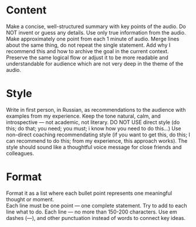 <!--
# How-to

1. Download the audio from Telegram (web or desktop app)
2. Put the prompt and the audio to an input widow
3. Push the button
-->

# Content

Make a concise, well-structured summary with key points of the audio.
Do NOT invent or guess any details. Use only true information from the audio.  
Make approximately one point from each 1 minute of audio.
Merge lines about the same thing, do not repeat the single statement.
Add why I recommend this and how to archive the goal in the current context.
Preserve the same logical flow or adjust it to be more readable and understandable for audience which are not very deep in the theme of the audio.

# Style

Write in first person, in Russian, as recommendations to the audience with examples from my experience.
Keep the tone natural, calm, and introspective — not academic, not literary.
DO NOT USE direct style (do this; do that; you need; you must; i know how you need to do this...)
Use non-direct coaching recommendating style (if you want to get this, do this; I can recommend to do this; from my experience, this approach works).
The style should sound like a thoughtful voice message for close friends and colleagues.

# Format

Format it as a list where each bullet point represents one meaningful thought or moment.  
Each line must be one point — one complete statement.
Try to add to each line what to do.
Each line — no more than 150-200 characters.
Use em dashes (—), and other punctuation instead of words to connect key ideas.
